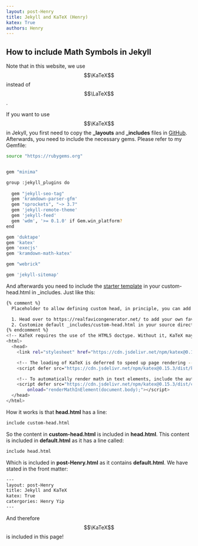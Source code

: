 ```yaml
---
layout: post-Henry
title: Jekyll and KaTeX (Henry)
katex: True
authors: Henry
---
```

## How to include Math Symbols in Jekyll
Note that in this website, we use $$\KaTeX$$ instead of $$\LaTeX$$. 

If you want to use $$\KaTeX$$ in Jekyll, you first need to copy the **_layouts** and **_includes** files in [GitHub](https://github.com/jekyll/minima). Afterwards, you need to include the necessary gems. Please refer to my Gemfile:

```bash
source "https://rubygems.org"


gem "minima"

group :jekyll_plugins do
  
  gem "jekyll-seo-tag"
  gem 'kramdown-parser-gfm'
  gem "sprockets", "~> 3.7" 
  gem 'jekyll-remote-theme'
  gem 'jekyll-feed'
  gem 'wdm', '>= 0.1.0' if Gem.win_platform?
end

gem 'duktape'
gem 'katex'
gem 'execjs'
gem 'kramdown-math-katex' 

gem "webrick"

gem 'jekyll-sitemap'
```
And afterwards you need to include the [starter template](https://katex.org/docs/browser.html) in your custom-head.html in _includes. Just like this:
```bash
{% comment %}
  Placeholder to allow defining custom head, in principle, you can add anything here, e.g. favicons:

  1. Head over to https://realfavicongenerator.net/ to add your own favicons.
  2. Customize default _includes/custom-head.html in your source directory and insert the given code snippet.
{% endcomment %}
<!-- KaTeX requires the use of the HTML5 doctype. Without it, KaTeX may not render properly -->
<html>
  <head>
    <link rel="stylesheet" href="https://cdn.jsdelivr.net/npm/katex@0.15.3/dist/katex.min.css" integrity="sha384-KiWOvVjnN8qwAZbuQyWDIbfCLFhLXNETzBQjA/92pIowpC0d2O3nppDGQVgwd2nB" crossorigin="anonymous">

    <!-- The loading of KaTeX is deferred to speed up page rendering -->
    <script defer src="https://cdn.jsdelivr.net/npm/katex@0.15.3/dist/katex.min.js" integrity="sha384-0fdwu/T/EQMsQlrHCCHoH10pkPLlKA1jL5dFyUOvB3lfeT2540/2g6YgSi2BL14p" crossorigin="anonymous"></script>

    <!-- To automatically render math in text elements, include the auto-render extension: -->
    <script defer src="https://cdn.jsdelivr.net/npm/katex@0.15.3/dist/contrib/auto-render.min.js" integrity="sha384-+XBljXPPiv+OzfbB3cVmLHf4hdUFHlWNZN5spNQ7rmHTXpd7WvJum6fIACpNNfIR" crossorigin="anonymous"
        onload="renderMathInElement(document.body);"></script>
  </head>
</html>
```

How it works is that **head.html** has a line:
```bash 
include custom-head.html
```

So the content in **custom-head.html** is included in **head.html**. This content is included in **default.html** as it has a line called:

```bash
include head.html 
```
Which is included in **post-Henry.html** as it contains **default.html**. We have stated in the front matter:

```bash
---
layout: post-Henry
title: Jekyll and KaTeX
katex: True
catergories: Henry Yip
---
```
And therefore $$\KaTeX$$ is included in this page!


